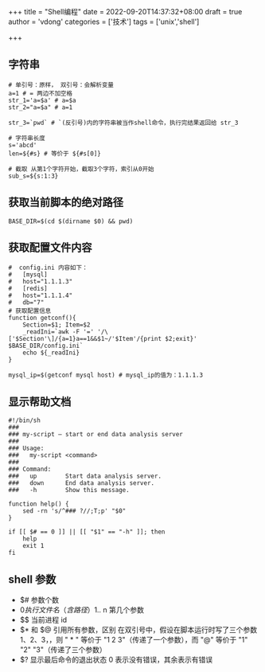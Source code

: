 +++
title = "Shell编程"
date = 2022-09-20T14:37:32+08:00
draft = true
author = 'vdong'
categories = ['技术']
tags = ['unix','shell']

+++

## 字符串

```shell
# 单引号：原样， 双引号：会解析变量
a=1 # = 两边不加空格
str_1='a=$a' # a=$a
str_2="a=$a" # a=1

str_3=`pwd` # `(反引号)内的字符串被当作shell命令，执行完结果返回给 str_3 

# 字符串长度
s='abcd'
len=${#s} # 等价于 ${#s[0]}

# 截取 从第1个字符开始，截取3个字符，索引从0开始
sub_s=${s:1:3} 
```

## 获取当前脚本的绝对路径

```shell
BASE_DIR=$(cd $(dirname $0) && pwd)
```

## 获取配置文件内容

```shell
#  config.ini 内容如下：
#   [mysql]
#   host="1.1.1.3"
#   [redis]
#   host="1.1.1.4"
#   db="7"
# 获取配置信息
function getconf(){
    Section=$1; Item=$2
    _readIni=`awk -F '=' '/\['$Section'\]/{a=1}a==1&&$1~/'$Item'/{print $2;exit}' $BASE_DIR/config.ini`
    echo ${_readIni}
}

mysql_ip=$(getconf mysql host) # mysql_ip的值为：1.1.1.3
```

## 显示帮助文档

```shell
#!/bin/sh
###
### my-script — start or end data analysis server
###
### Usage:
###   my-script <command>
###
### Command:
###   up        Start data analysis server.
###   down      End data analysis server.
###   -h        Show this message.

function help() {
    sed -rn 's/^### ?//;T;p' "$0"
}

if [[ $# == 0 ]] || [[ "$1" == "-h" ]]; then
    help
    exit 1
fi
```

## shell 参数

- $# 参数个数
- $0 执行文件名（含路径）$1.. n 第几个参数
- $$ 当前进程 id
- $* 和 $@  引用所有参数，区别 在双引号中，假设在脚本运行时写了三个参数 1、2、3，，则 " * " 等价于 "1 2 3"（传递了一个参数），而 "@" 等价于 "1" "2" "3"（传递了三个参数）
- $? 显示最后命令的退出状态 0 表示没有错误，其余表示有错误

